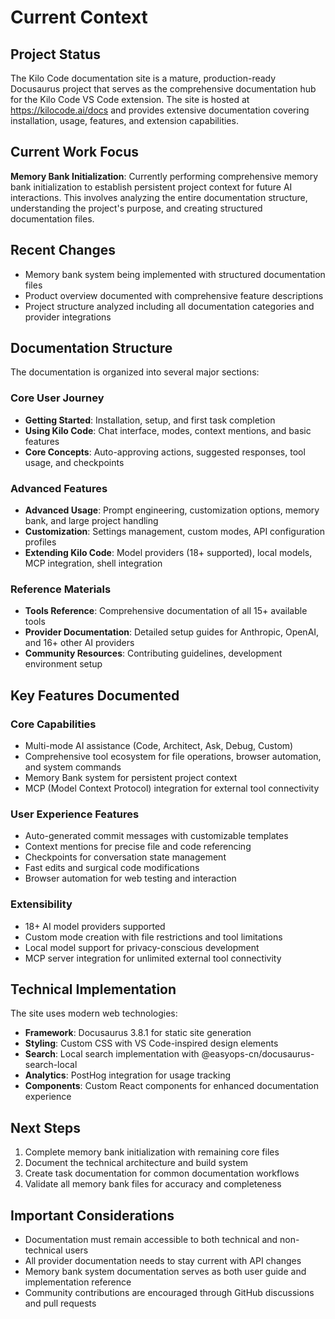 # Current Context

## Project Status

The Kilo Code documentation site is a mature, production-ready Docusaurus project that serves as the comprehensive documentation hub for the Kilo Code VS Code extension. The site is hosted at https://kilocode.ai/docs and provides extensive documentation covering installation, usage, features, and extension capabilities.

## Current Work Focus

**Memory Bank Initialization**: Currently performing comprehensive memory bank initialization to establish persistent project context for future AI interactions. This involves analyzing the entire documentation structure, understanding the project's purpose, and creating structured documentation files.

## Recent Changes

- Memory bank system being implemented with structured documentation files
- Product overview documented with comprehensive feature descriptions
- Project structure analyzed including all documentation categories and provider integrations

## Documentation Structure

The documentation is organized into several major sections:

### Core User Journey

- **Getting Started**: Installation, setup, and first task completion
- **Using Kilo Code**: Chat interface, modes, context mentions, and basic features
- **Core Concepts**: Auto-approving actions, suggested responses, tool usage, and checkpoints

### Advanced Features

- **Advanced Usage**: Prompt engineering, customization options, memory bank, and large project handling
- **Customization**: Settings management, custom modes, API configuration profiles
- **Extending Kilo Code**: Model providers (18+ supported), local models, MCP integration, shell integration

### Reference Materials

- **Tools Reference**: Comprehensive documentation of all 15+ available tools
- **Provider Documentation**: Detailed setup guides for Anthropic, OpenAI, and 16+ other AI providers
- **Community Resources**: Contributing guidelines, development environment setup

## Key Features Documented

### Core Capabilities

- Multi-mode AI assistance (Code, Architect, Ask, Debug, Custom)
- Comprehensive tool ecosystem for file operations, browser automation, and system commands
- Memory Bank system for persistent project context
- MCP (Model Context Protocol) integration for external tool connectivity

### User Experience Features

- Auto-generated commit messages with customizable templates
- Context mentions for precise file and code referencing
- Checkpoints for conversation state management
- Fast edits and surgical code modifications
- Browser automation for web testing and interaction

### Extensibility

- 18+ AI model providers supported
- Custom mode creation with file restrictions and tool limitations
- Local model support for privacy-conscious development
- MCP server integration for unlimited external tool connectivity

## Technical Implementation

The site uses modern web technologies:

- **Framework**: Docusaurus 3.8.1 for static site generation
- **Styling**: Custom CSS with VS Code-inspired design elements
- **Search**: Local search implementation with @easyops-cn/docusaurus-search-local
- **Analytics**: PostHog integration for usage tracking
- **Components**: Custom React components for enhanced documentation experience

## Next Steps

1. Complete memory bank initialization with remaining core files
2. Document the technical architecture and build system
3. Create task documentation for common documentation workflows
4. Validate all memory bank files for accuracy and completeness

## Important Considerations

- Documentation must remain accessible to both technical and non-technical users
- All provider documentation needs to stay current with API changes
- Memory bank system documentation serves as both user guide and implementation reference
- Community contributions are encouraged through GitHub discussions and pull requests
